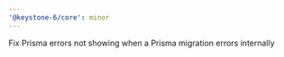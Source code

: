 ```yaml
---
'@keystone-6/core': minor
---
```


Fix Prisma errors not showing when a Prisma migration errors internally
